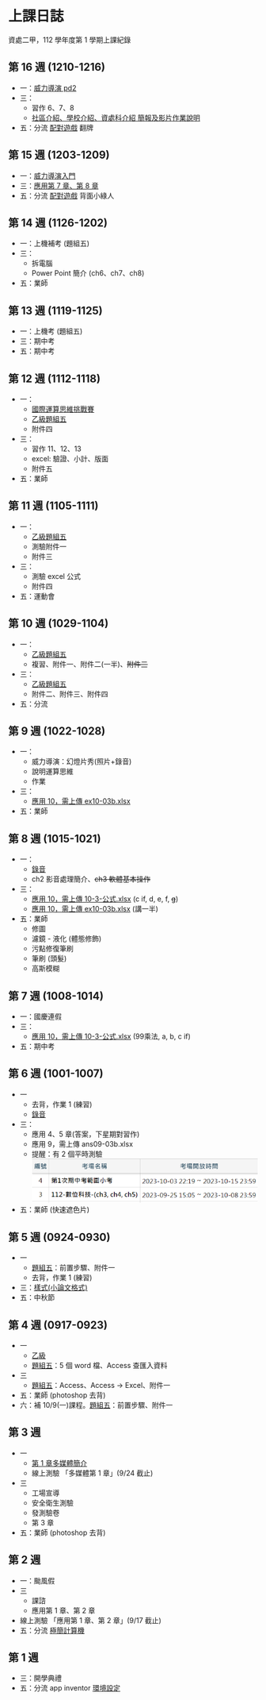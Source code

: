 # 上課日誌

資處二甲，112 學年度第 1 學期上課紀錄

<!--
!!! info "重要提醒"

    - [平時測驗](https://qe.fisp.com.tw/ep/login_stu.php)
    - [作業](https://classroom.google.com/u/1/w/NjE2NjkwNzczMDMw/tc/NTI5MTYxNDQ4NzU1)
    - 第二次期中考
        - 學科：Unit3 ch9-ch13
        - 術科：
            - 題組五附件一 (11/6，10分)
            - excel (10分)
            - 題組五全部 (11/20 上機考)
-->

<!--
!!! danger "作業時程"

    - 乙級題組五 (成績上傳) (11/19)

    <hr>

    - 去背 (10/22)
    - 樣式(小論文) (10/22)
    - 應用第9章 (10/22)
    - 應用第10章：10-3-公式 (10/29)
    - 應用第10章：ex10-03b (10/29)
    - 錄音、照片20、影片 (10/23) 
--> 


## 第 16 週 (1210-1216)
- 一：[威力導演 pd2](./powerdirector/pd2.md)
- 三：
    - 習作 6、7、8
    - [社區介紹、學校介紹、資處科介紹 簡報及影片作業說明](./misc/introduction_assignment.md)
- 五：分流 [配對遊戲](../programming/app_inventor/pair_up_fruits.md) 翻牌


## 第 15 週 (1203-1209)
- 一：[威力導演入門](./powerdirector/pd1.md)
- 三：[應用第 7 章、第 8 章](./misc/powerpoint.md)
- 五：分流 [配對遊戲](../programming/app_inventor/pair_up_fruits.md) 背面小綠人


##  第 14 週 (1126-1202)
- 一：上機補考 (題組五)
- 三：
    - 拆電腦
    - Power Point 簡介 (ch6、ch7、ch8)
- 五：業師


##  第 13 週 (1119-1125)
- 一：上機考 (題組五)
- 三：期中考
- 五：期中考


##  第 12 週 (1112-1118)
- 一：
    - [國際運算思維挑戰賽](http://bebras11.csie.ntnu.edu.tw/?authuser=0)
    - [乙級題組五](../cert/cert2/resolve-5.md)
    - 附件四
- 三：
    - 習作 11、12、13
    - excel: 驗證、小計、版面
    - 附件五
- 五：業師


##  第 11 週 (1105-1111)
- 一：
    - [乙級題組五](../cert/cert2/resolve-5.md)
    - 測驗附件一
    - 附件三
- 三：
    - 測驗 excel 公式
    - 附件四
- 五：運動會


##  第 10 週 (1029-1104)
- 一：
    - [乙級題組五](../cert/cert2/resolve-5.md)
    - 複習、附件一、附件二(一半)、<del>附件三</del>
- 三：
    - [乙級題組五](../cert/cert2/resolve-5.md)
    - 附件二、附件三、附件四
- 五：分流


##  第 9 週 (1022-1028)
- 一：
    - 威力導演：幻燈片秀(照片+錄音)
    - 說明運算思維
    - 作業
- 三：
    - [應用 10，需上傳 ex10-03b.xlsx](https://classroom.google.com/c/NjE2NjkwNzczMDMw/a/NjMwMjMzMzQ2Mjg1/details)
- 五：業師


## 第 8 週 (1015-1021)

- 一：
    - [錄音](./misc/record.md)
    - ch2 影音處理簡介、<del>ch3 軟體基本操作</del>
- 三：
    - [應用 10，需上傳 10-3-公式.xlsx](https://classroom.google.com/c/NjE2NjkwNzczMDMw/a/NjMwMjMwNDQ5MjQ3/details) (c if, d, e, f, <del>g</del>)
    - [應用 10，需上傳 ex10-03b.xlsx](https://classroom.google.com/c/NjE2NjkwNzczMDMw/a/NjMwMjMzMzQ2Mjg1/details) (講一半)
- 五：業師
    - 修圖
    - 濾鏡 - 液化 (體態修飾)
    - 污點修復筆刷
    - 筆刷 (頭髮)
    - 高斯模糊


## 第 7 週 (1008-1014)

- 一：國慶連假
- 三：
    - [應用 10，需上傳 10-3-公式.xlsx](https://classroom.google.com/c/NjE2NjkwNzczMDMw/a/NjMwMjMwNDQ5MjQ3/details) (99乘法, a, b, c if)
- 五：期中考


## 第 6 週 (1001-1007)

- 一
    - 去背，作業 1 (練習)
    - [錄音](./misc/record.md)
- 三：
    - 應用 4、5 章(答案，下星期對習作)
    - 應用 9，需上傳 ans09-03b.xlsx
    - 提醒：有 2 個平時測驗 ![Alt text](test_remind.png)
- 五：業師 (快速遮色片)

## 第 5 週 (0924-0930)

- 一
    - [題組五](../cert/cert2/resolve-5.md)：前置步驟、附件一
    - 去背，作業 1 (練習)
- 三：[樣式(小論文格式)](misc/template_essay.md)
- 五：中秋節

## 第 4 週 (0917-0923)

- 一
    - [乙級](../cert/cert2/index.md)
    - [題組五](../cert/cert2/resolve-5.md)：5 個 word 檔、Access 查匯入資料
- 三
    - [題組五](../cert/cert2/resolve-5.md)：Access、Access -> Excel、附件一
- 五：業師 (photoshop 去背)
- 六：補 10/9(一)課程。[題組五](../cert/cert2/resolve-5.md)：前置步驟、附件一

## 第 3 週

- 一
    - [第 1 章多媒體簡介](misc/C371A3_1.md)
    - 線上測驗 「多媒體第 1 章」(9/24 截止)
- 三
    - 工場宣導
    - 安全衛生測驗
    - 發測驗卷
    - 第 3 章
- 五：業師 (photoshop 去背)

## 第 2 週

- 一：颱風假
- 三
    - 課諮
    - 應用第 1 章、第 2 章
- 線上測驗 「應用第 1 章、第 2 章」(9/17 截止)
- 五：分流 [極簡計算機](../programming/app_inventor/calculator.md)

## 第 1 週

- 三：開學典禮
- 五：分流 app inventor [環境設定](../programming/app_inventor/env.md)
